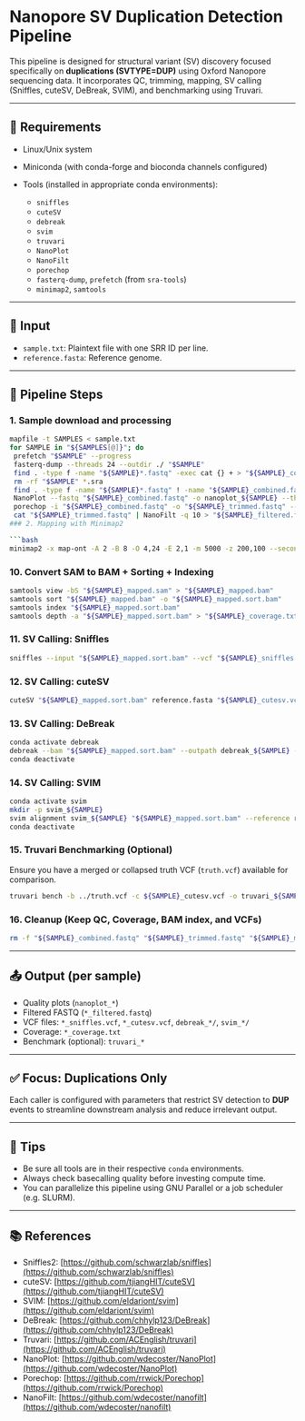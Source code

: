 # Nanopore SV Duplication Detection Pipeline

This pipeline is designed for structural variant (SV) discovery focused specifically on **duplications (SVTYPE=DUP)** using Oxford Nanopore sequencing data. It incorporates QC, trimming, mapping, SV calling (Sniffles, cuteSV, DeBreak, SVIM), and benchmarking using Truvari.

---

## 🔧 Requirements

* Linux/Unix system
* Miniconda (with conda-forge and bioconda channels configured)
* Tools (installed in appropriate conda environments):

  * `sniffles`
  * `cuteSV`
  * `debreak`
  * `svim`
  * `truvari`
  * `NanoPlot`
  * `NanoFilt`
  * `porechop`
  * `fasterq-dump`, `prefetch` (from `sra-tools`)
  * `minimap2`, `samtools`

---

## 📁 Input

* `sample.txt`: Plaintext file with one SRR ID per line.
* `reference.fasta`: Reference genome.

---

## 🧪 Pipeline Steps

### 1. Sample download and processing

```bash
mapfile -t SAMPLES < sample.txt
for SAMPLE in "${SAMPLES[@]}"; do
 prefetch "$SAMPLE" --progress
 fasterq-dump --threads 24 --outdir ./ "$SAMPLE"
 find . -type f -name "${SAMPLE}*.fastq" -exec cat {} + > "${SAMPLE}_combined.fastq"
 rm -rf "$SAMPLE" *.sra
 find . -type f -name "${SAMPLE}*.fastq" ! -name "${SAMPLE}_combined.fastq" -delete
 NanoPlot --fastq "${SAMPLE}_combined.fastq" -o nanoplot_${SAMPLE} --threads 24
 porechop -i "${SAMPLE}_combined.fastq" -o "${SAMPLE}_trimmed.fastq" --threads 24
 cat "${SAMPLE}_trimmed.fastq" | NanoFilt -q 10 > "${SAMPLE}_filtered.fastq"
### 2. Mapping with Minimap2

```bash
minimap2 -x map-ont -A 2 -B 8 -O 4,24 -E 2,1 -m 5000 -z 200,100 --secondary=no -s 30 -a reference.fasta "${SAMPLE}_filtered.fastq" -t 24 > "${SAMPLE}_mapped.sam"
```

### 10. Convert SAM to BAM + Sorting + Indexing

```bash
samtools view -bS "${SAMPLE}_mapped.sam" > "${SAMPLE}_mapped.bam"
samtools sort "${SAMPLE}_mapped.bam" -o "${SAMPLE}_mapped.sort.bam"
samtools index "${SAMPLE}_mapped.sort.bam"
samtools depth -a "${SAMPLE}_mapped.sort.bam" > "${SAMPLE}_coverage.txt"
```

### 11. SV Calling: Sniffles

```bash
sniffles --input "${SAMPLE}_mapped.sort.bam" --vcf "${SAMPLE}_sniffles.vcf" --allow-overwrite --svtypes DUP
```

### 12. SV Calling: cuteSV

```bash
cuteSV "${SAMPLE}_mapped.sort.bam" reference.fasta "${SAMPLE}_cutesv.vcf" cute --max_size 1100000 --min_support 5 --genotype --sv_type DUP
```

### 13. SV Calling: DeBreak

```bash
conda activate debreak
debreak --bam "${SAMPLE}_mapped.sort.bam" --outpath debreak_${SAMPLE} --sv_types DUP
conda deactivate
```

### 14. SV Calling: SVIM

```bash
conda activate svim
mkdir -p svim_${SAMPLE}
svim alignment svim_${SAMPLE} "${SAMPLE}_mapped.sort.bam" --reference reference.fasta --skip_unspecified --sv_types DUP
conda deactivate
```

### 15. Truvari Benchmarking (Optional)

Ensure you have a merged or collapsed truth VCF (`truth.vcf`) available for comparison.

```bash
truvari bench -b ../truth.vcf -c ${SAMPLE}_cutesv.vcf -o truvari_${SAMPLE}_cutesv --includebed target_regions.bed -p 0 -P 0.5 -r 500 -O 0 --passonly --gtcomp --pctseq 0 --multimatch
```

### 16. Cleanup (Keep QC, Coverage, BAM index, and VCFs)

```bash
rm -f "${SAMPLE}_combined.fastq" "${SAMPLE}_trimmed.fastq" "${SAMPLE}_mapped.sam" "${SAMPLE}_mapped.bam" "${SAMPLE}_mapped.sort.bam" "${SAMPLE}_mapped.sort.bam.bai"
```

---

## 📤 Output (per sample)

* Quality plots (`nanoplot_*`)
* Filtered FASTQ (`*_filtered.fastq`)
* VCF files: `*_sniffles.vcf`, `*_cutesv.vcf`, `debreak_*/`, `svim_*/`
* Coverage: `*_coverage.txt`
* Benchmark (optional): `truvari_*`

---

## ✅ Focus: Duplications Only

Each caller is configured with parameters that restrict SV detection to **DUP** events to streamline downstream analysis and reduce irrelevant output.

---

## 🧠 Tips

* Be sure all tools are in their respective `conda` environments.
* Always check basecalling quality before investing compute time.
* You can parallelize this pipeline using GNU Parallel or a job scheduler (e.g. SLURM).

---

## 📚 References

* Sniffles2: [https://github.com/schwarzlab/sniffles](https://github.com/schwarzlab/sniffles)
* cuteSV: [https://github.com/tjiangHIT/cuteSV](https://github.com/tjiangHIT/cuteSV)
* SVIM: [https://github.com/eldariont/svim](https://github.com/eldariont/svim)
* DeBreak: [https://github.com/chhylp123/DeBreak](https://github.com/chhylp123/DeBreak)
* Truvari: [https://github.com/ACEnglish/truvari](https://github.com/ACEnglish/truvari)
* NanoPlot: [https://github.com/wdecoster/NanoPlot](https://github.com/wdecoster/NanoPlot)
* Porechop: [https://github.com/rrwick/Porechop](https://github.com/rrwick/Porechop)
* NanoFilt: [https://github.com/wdecoster/nanofilt](https://github.com/wdecoster/nanofilt)
